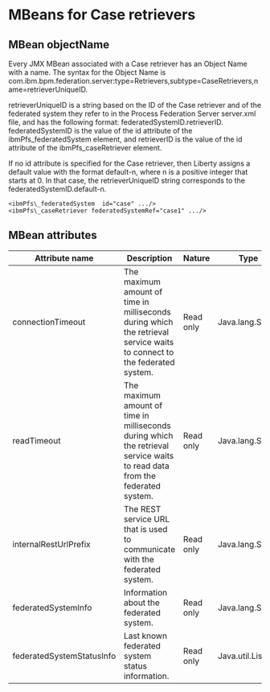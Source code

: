 <!-- image -->

# MBeans for Case retrievers

## MBean objectName

Every JMX MBean associated with a Case
retriever has an Object Name with a name. The syntax for the Object Name is
com.ibm.bpm.federation.server:type=Retrievers,subtype=CaseRetrievers,name=retrieverUniqueID.

retrieverUniqueID
is a string based on the ID of the Case retriever and of the federated system they refer to in the
Process Federation Server
server.xml file, and has the following format:
federatedSystemID.retrieverID.
federatedSystemID is the value of the id attribute of the ibmPfs\_federatedSystem element, and retrieverID is the value of the id attribute of the ibmPfs\_caseRetriever element.

If
no id attribute is specified for the Case retriever, then Liberty assigns a default
value with the format default-n, where n is a
positive integer that starts at 0. In that case, the retrieverUniqueID string
corresponds to the
federatedSystemID.default-n.

```
<ibmPfs\_federatedSystem  id="case" .../>
<ibmPfs\_caseRetriever federatedSystemRef="case1" .../>
```

## MBean attributes

| Attribute name            | Description                                                                                                                 | Nature    | Type             | Return value                                                                                                                                                                                |
|---------------------------|-----------------------------------------------------------------------------------------------------------------------------|-----------|------------------|---------------------------------------------------------------------------------------------------------------------------------------------------------------------------------------------|
| connectionTimeout         | The maximum amount of time in milliseconds during which the retrieval service waits to connect to the federated system.     | Read only | Java.lang.String | An integer value                                                                                                                                                                            |
| readTimeout               | The maximum amount of time in milliseconds during which the retrieval service waits to read data from the federated system. | Read only | Java.lang.String | An integer value                                                                                                                                                                            |
| internalRestUrlPrefix     | The REST service URL that is used to communicate with the federated system.                                                 | Read only | Java.lang.String | An URL                                                                                                                                                                                      |
| federatedSystemInfo       | Information about the federated system.                                                                                     | Read only | Java.lang.String | {indexExists=boolean, allowedOrigins=[origins], launchListPriority=number, id=systemName}                                                                                                   |
| federatedSystemStatusInfo | Last known federated system status information.                                                                             | Read only | Java.util.List   | A list of items in the following format: {statusCode=status,statusTime=yyyy-MM-dd HH:MM:ss.SSS,user="username",version=federatedSystemVersion} [] if the retriever has not yet been called. |